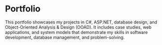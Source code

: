 # Portfolio

This portfolio showcases my projects in C#, ASP.NET, database design, and Object-Oriented Analysis & Design (OOAD). It includes case studies, web applications, and system models that demonstrate my skills in software development, database management, and problem-solving.
